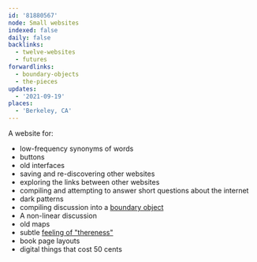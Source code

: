 ```yaml
---
id: '81880567'
node: Small websites
indexed: false
daily: false
backlinks:
  - twelve-websites
  - futures
forwardlinks:
  - boundary-objects
  - the-pieces
updates:
  - '2021-09-19'
places:
  - 'Berkeley, CA'
---
```

A website for:

- low-frequency synonyms of words
- buttons 
- old interfaces
- saving and re-discovering other websites
- exploring the links between other websites
- compiling and attempting to answer short questions about the internet
- dark patterns
- compiling discussion into a [boundary object](boundary-objects.md)
- A non-linear discussion 
- old maps
- subtle [feeling of "thereness"](the-pieces.md)
- book page layouts
- digital things that cost 50 cents 
